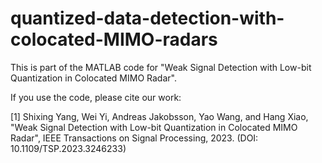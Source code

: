 # quantized-data-detection-with-colocated-MIMO-radars
This is part of the MATLAB code for "Weak Signal Detection with Low-bit Quantization in Colocated MIMO Radar".

If you use the code, please cite our work:

[1] Shixing Yang, Wei Yi, Andreas Jakobsson, Yao Wang, and Hang Xiao, "Weak Signal Detection with Low-bit Quantization in Colocated MIMO Radar", IEEE Transactions on Signal Processing, 2023. (DOI: 10.1109/TSP.2023.3246233)

